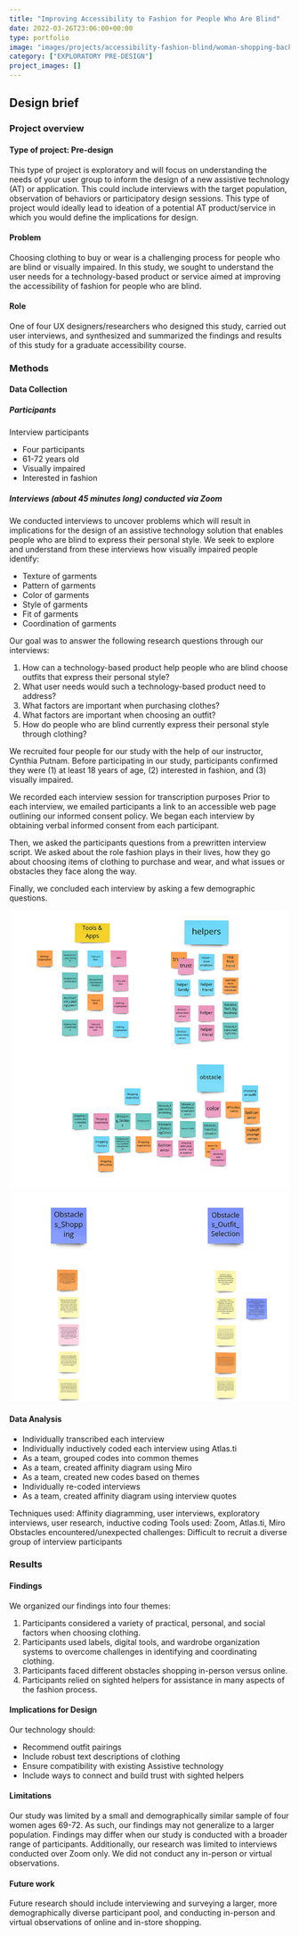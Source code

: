 ```yaml
---
title: "Improving Accessibility to Fashion for People Who Are Blind"
date: 2022-03-26T23:06:00+00:00
type: portfolio
image: "images/projects/accessibility-fashion-blind/woman-shopping-back.png"
category: ["EXPLORATORY PRE-DESIGN"]
project_images: []
---
```


## Design brief

### Project overview

#### Type of project: Pre-design

This type of project is exploratory and will focus on understanding the needs of your user group to inform the design of a new assistive technology (AT) or application. This could include interviews with the target population, observation of behaviors or participatory design sessions. This type of project would ideally lead to ideation of a potential AT product/service in which you would define the implications for design.


#### Problem
Choosing clothing to buy or wear is a challenging process for people who are blind or visually impaired. In this study, we sought to understand the user needs for a technology-based product or service aimed at improving the accessibility of fashion for people who are blind.

#### Role
One of four UX designers/researchers who designed this study, carried out user interviews, and synthesized and summarized the findings and results of this study for a graduate accessibility course.

### Methods

#### Data Collection

##### Participants

Interview participants
* Four participants
* 61-72 years old
* Visually impaired
* Interested in fashion

##### Interviews (about 45 minutes long) conducted via Zoom

We conducted interviews to uncover problems which will result in implications for the design of an assistive technology solution that enables people who are blind to express their personal style. We seek to explore and understand from these interviews how visually impaired people identify:
* Texture of garments
* Pattern of garments
* Color of garments
* Style of garments
* Fit of garments
* Coordination of garments

Our goal was to answer the following research questions through our interviews:
1. How can a technology-based product help people who are blind choose outfits that express their personal style?
2. What user needs would such a technology-based product need to address?
3. What factors are important when purchasing clothes?
4. What factors are important when choosing an outfit?
5. How do people who are blind currently express their personal style through clothing?

We recruited four people for our study with the help of our instructor, Cynthia Putnam. Before participating in our study, participants confirmed they were (1) at least 18 years of age, (2) interested in fashion, and (3) visually impaired.

We recorded each interview session for transcription purposes
 Prior to each interview, we emailed participants a link to an accessible web page outlining our informed consent policy. We began each interview by obtaining verbal informed consent from each participant.

Then, we asked the participants questions from a prewritten interview script. We asked about the role fashion plays in their lives, how they go about choosing items of clothing to purchase and wear, and what issues or obstacles they face along the way.

Finally, we concluded each interview by asking a few demographic questions.

![alt text](/images/projects/accessibility-fashion-blind/affinity-diagram-1.jpeg)
![alt text](/images/projects/accessibility-fashion-blind/affinity-diagram-2.jpeg)

#### Data Analysis
* Individually transcribed each interview
* Individually inductively coded each interview using Atlas.ti
* As a team, grouped codes into common themes
* As a team, created affinity diagram using Miro
* As a team, created new codes based on themes
* Individually re-coded interviews
* As a team, created affinity diagram using interview quotes


Techniques used: Affinity diagramming, user interviews, exploratory interviews, user research, inductive coding
Tools used: Zoom, Atlas.ti, Miro
Obstacles encountered/unexpected challenges: Difficult to recruit a diverse group of interview participants

### Results
#### Findings

We organized our findings into four themes:

1. Participants considered a variety of practical, personal, and social factors when choosing clothing.
2. Participants used labels, digital tools, and wardrobe organization systems to overcome challenges in identifying and coordinating clothing.
3. Participants faced different obstacles shopping in-person versus online.
4. Participants relied on sighted helpers for assistance in many aspects of the fashion process.

#### Implications for Design
Our technology should:
* Recommend outfit pairings
* Include robust text descriptions of clothing
* Ensure compatibility with existing Assistive technology
* Include ways to connect and build trust with sighted helpers

#### Limitations
Our study was limited by a small and demographically similar sample of four women ages 69-72. As such, our findings may not generalize to a larger population. Findings may differ when our study is conducted with a broader range of participants. Additionally, our research was limited to interviews conducted over Zoom only. We did not conduct any in-person or virtual observations.

#### Future work
Future research should include interviewing and surveying a larger, more demographically diverse participant pool, and conducting in-person and virtual observations of online and in-store shopping.






